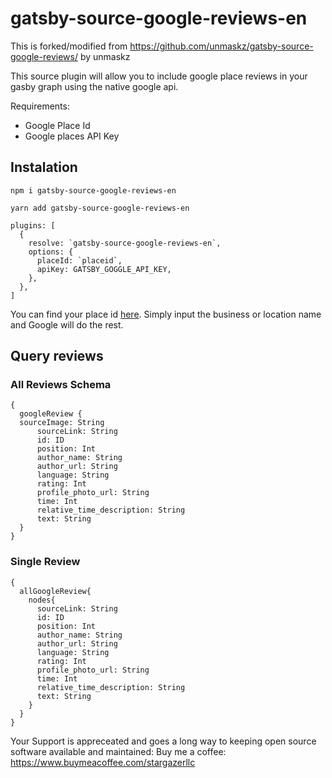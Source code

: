 # gatsby-source-google-reviews-en

This is forked/modified from https://github.com/unmaskz/gatsby-source-google-reviews/ by unmaskz

This source plugin will allow you to include google place reviews in your gasby graph using the native google api.

Requirements:

- Google Place Id
- Google places API Key

## Instalation

```
npm i gatsby-source-google-reviews-en
```

```
yarn add gatsby-source-google-reviews-en
```

```
plugins: [
  {
    resolve: `gatsby-source-google-reviews-en`,
    options: {
      placeId: `placeid`,
      apiKey: GATSBY_GOGGLE_API_KEY,
    },
  },
]
```

You can find your place id [here](https://developers.google.com/maps/documentation/javascript/examples/places-placeid-finder). Simply input the business or location name and Google will do the rest.

## Query reviews

### All Reviews Schema

```
{
  googleReview {
  sourceImage: String
      sourceLink: String
      id: ID
      position: Int
      author_name: String
      author_url: String
      language: String
      rating: Int
      profile_photo_url: String
      time: Int
      relative_time_description: String
      text: String
  }
}
```

### Single Review

```
{
  allGoogleReview{
    nodes{
      sourceLink: String
      id: ID
      position: Int
      author_name: String
      author_url: String
      language: String
      rating: Int
      profile_photo_url: String
      time: Int
      relative_time_description: String
      text: String
    }
  }
}
```

Your Support is appreceated and goes a long way to keeping open source software available and maintained:
Buy me a coffee: https://www.buymeacoffee.com/stargazerllc
